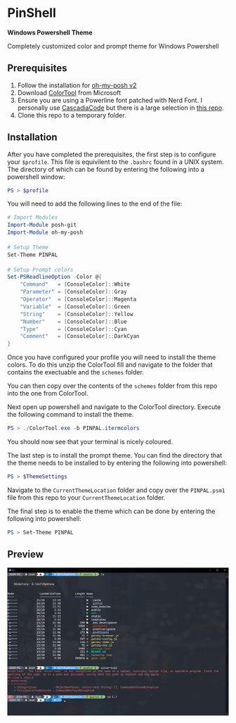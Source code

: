 # PinShell

**Windows Powershell Theme**

Completely customized color and prompt theme for Windows Powershell

## Prerequisites

1. Follow the installation for [oh-my-posh v2](https://github.com/JanDeDobbeleer/oh-my-posh)
2. Download [ColorTool](https://github.com/microsoft/terminal/tree/main/src/tools/ColorTool) from Microsoft
3. Ensure you are using a Powerline font patched with Nerd Font. I personally use [CascadiaCode](https://github.com/ryanoasis/nerd-fonts/blob/master/patched-fonts/CascadiaCode/complete/Caskaydia%20Cove%20Regular%20Nerd%20Font%20Complete%20Mono%20Windows%20Compatible.ttf) but there is a large selection in [this repo](https://github.com/ryanoasis/nerd-fonts/tree/master/patched-fonts).
4. Clone this repo to a temporary folder.

## Installation

After you have completed the prerequisites, the first step is to configure your `$profile`. This file is equivilent to the `.bashrc` found in a UNIX system.
The directory of which can be found by entering the following into a powershell window:

```powershell
PS > $profile
```

You will need to add the following lines to the end of the file:

```powershell
# Import Modules
Import-Module posh-git
Import-Module oh-my-posh

# Setup Theme
Set-Theme PINPAL

# Setup Prompt colors
Set-PSReadlineOption -Color @{
    "Command"   = [ConsoleColor]::White
    "Parameter" = [ConsoleColor]::Gray
    "Operator"  = [ConsoleColor]::Magenta
    "Variable"  = [ConsoleColor]::Green
    "String"    = [ConsoleColor]::Yellow
    "Number"    = [ConsoleColor]::Blue
    "Type"      = [ConsoleColor]::Cyan
    "Comment"   = [ConsoleColor]::DarkCyan
}
```

Once you have configured your profile you will need to install the theme colors.
To do this unzip the ColorTool fill and navigate to the folder that contains the exectuable and the `schemes` folder.

You can then copy over the contents of the `schemes` folder from this repo into the one from ColorTool.

Next open up powershell and navigate to the ColorTool directory. Execute the following command to install the theme.

```powershell
PS > ./ColorTool.exe -b PINPAL.itermcolors
```

You should now see that your terminal is nicely coloured.

The last step is to install the prompt theme.
You can find the directory that the theme needs to be installed to by entering the following into powershell:

```powershell
PS > $ThemeSettings
```

Navigate to the `CurrentThemeLocation` folder and copy over the `PINPAL.psm1` file from this repo to your `CurrentThemeLocation` folder.

The final step is to enable the theme which can be done by entering the following into powershell:

```powershell
PS > Set-Theme PINPAL
```

## Preview

![Preview Image](./preview.png)
